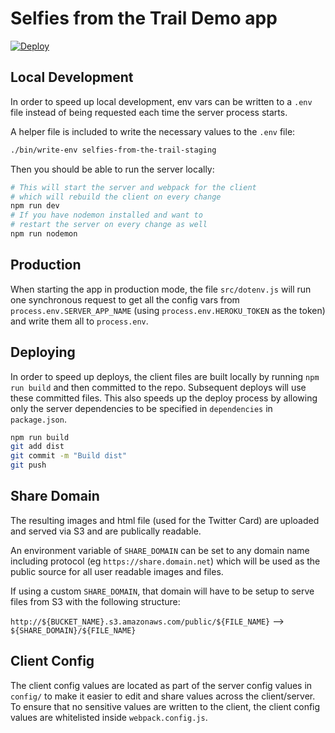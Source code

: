 # Selfies from the Trail Demo app

[![Deploy](https://www.herokucdn.com/deploy/button.svg)](https://heroku.com/deploy?template=https://github.com/heroku-examples/selfies-from-the-trail-demo)

## Local Development

In order to speed up local development, env vars can be written to a `.env` file instead of being requested each time the server process starts.

A helper file is included to write the necessary values to the `.env` file:

```sh
./bin/write-env selfies-from-the-trail-staging
```

Then you should be able to run the server locally:

```sh
# This will start the server and webpack for the client
# which will rebuild the client on every change
npm run dev
# If you have nodemon installed and want to
# restart the server on every change as well
npm run nodemon
```

## Production

When starting the app in production mode, the file `src/dotenv.js` will run one synchronous request to get all the config vars from `process.env.SERVER_APP_NAME` (using `process.env.HEROKU_TOKEN` as the token) and write them all to `process.env`.

## Deploying

In order to speed up deploys, the client files are built locally by running `npm run build` and then committed to the repo. Subsequent deploys will use these committed files. This also speeds up the deploy process by allowing only the server dependencies to be specified in `dependencies` in `package.json`.

```sh
npm run build
git add dist
git commit -m "Build dist"
git push
```

## Share Domain

The resulting images and html file (used for the Twitter Card) are uploaded and served via S3 and are publically readable.

An environment variable of `SHARE_DOMAIN` can be set to any domain name including protocol (eg `https://share.domain.net`) which will be used as the public source for all user readable images and files.

If using a custom `SHARE_DOMAIN`, that domain will have to be setup to serve files from S3 with the following structure:

`http://${BUCKET_NAME}.s3.amazonaws.com/public/${FILE_NAME}` --> `${SHARE_DOMAIN}/${FILE_NAME}`

## Client Config

The client config values are located as part of the server config values in `config/` to make it easier to edit and share values across the client/server. To ensure that no sensitive values are written to the client, the client config values are whitelisted inside `webpack.config.js`.
